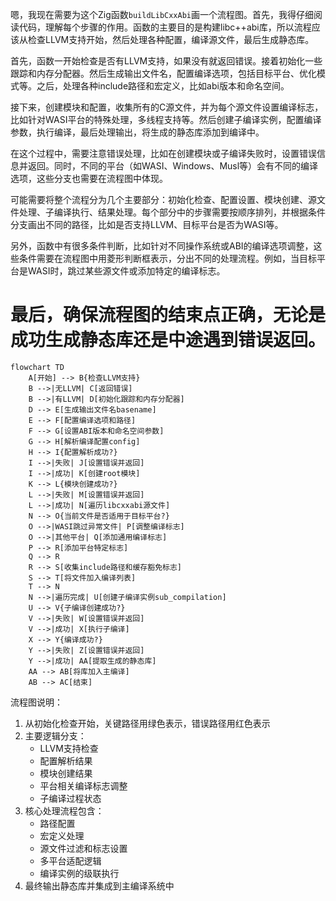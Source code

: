 嗯，我现在需要为这个Zig函数`buildLibCxxAbi`画一个流程图。首先，我得仔细阅读代码，理解每个步骤的作用。函数的主要目的是构建libc++abi库，所以流程应该从检查LLVM支持开始，然后处理各种配置，编译源文件，最后生成静态库。

首先，函数一开始检查是否有LLVM支持，如果没有就返回错误。接着初始化一些跟踪和内存分配器。然后生成输出文件名，配置编译选项，包括目标平台、优化模式等。之后，处理各种include路径和宏定义，比如abi版本和命名空间。

接下来，创建模块和配置，收集所有的C源文件，并为每个源文件设置编译标志，比如针对WASI平台的特殊处理，多线程支持等。然后创建子编译实例，配置编译参数，执行编译，最后处理输出，将生成的静态库添加到编译中。

在这个过程中，需要注意错误处理，比如在创建模块或子编译失败时，设置错误信息并返回。同时，不同的平台（如WASI、Windows、Musl等）会有不同的编译选项，这些分支也需要在流程图中体现。

可能需要将整个流程分为几个主要部分：初始化检查、配置设置、模块创建、源文件处理、子编译执行、结果处理。每个部分中的步骤需要按顺序排列，并根据条件分支画出不同的路径，比如是否支持LLVM、目标平台是否为WASI等。

另外，函数中有很多条件判断，比如针对不同操作系统或ABI的编译选项调整，这些条件需要在流程图中用菱形判断框表示，分出不同的处理流程。例如，当目标平台是WASI时，跳过某些源文件或添加特定的编译标志。

最后，确保流程图的结束点正确，无论是成功生成静态库还是中途遇到错误返回。
================================================
```mermaid
flowchart TD
    A[开始] --> B{检查LLVM支持}
    B -->|无LLVM| C[返回错误]
    B -->|有LLVM| D[初始化跟踪和内存分配器]
    D --> E[生成输出文件名basename]
    E --> F[配置编译选项和路径]
    F --> G[设置ABI版本和命名空间参数]
    G --> H[解析编译配置config]
    H --> I{配置解析成功?}
    I -->|失败| J[设置错误并返回]
    I -->|成功| K[创建root模块]
    K --> L{模块创建成功?}
    L -->|失败| M[设置错误并返回]
    L -->|成功| N[遍历libcxxabi源文件]
    N --> O{当前文件是否适用于目标平台?}
    O -->|WASI跳过异常文件| P[调整编译标志]
    O -->|其他平台| Q[添加通用编译标志]
    P --> R[添加平台特定标志]
    Q --> R
    R --> S[收集include路径和缓存豁免标志]
    S --> T[将文件加入编译列表]
    T --> N
    N -->|遍历完成| U[创建子编译实例sub_compilation]
    U --> V{子编译创建成功?}
    V -->|失败| W[设置错误并返回]
    V -->|成功| X[执行子编译]
    X --> Y{编译成功?}
    Y -->|失败| Z[设置错误并返回]
    Y -->|成功| AA[提取生成的静态库]
    AA --> AB[将库加入主编译]
    AB --> AC[结束]
``` 

流程图说明：
1. 从初始化检查开始，关键路径用绿色表示，错误路径用红色表示
2. 主要逻辑分支：
   - LLVM支持检查
   - 配置解析结果
   - 模块创建结果
   - 平台相关编译标志调整
   - 子编译过程状态
3. 核心处理流程包含：
   - 路径配置
   - 宏定义处理
   - 源文件过滤和标志设置
   - 多平台适配逻辑
   - 编译实例的级联执行
4. 最终输出静态库并集成到主编译系统中